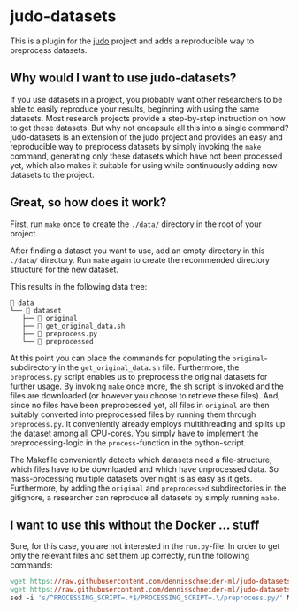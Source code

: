# judo-datasets

This is a plugin for the [judo](https://github.com/dennisschneider-ml/judo) project and adds a reproducible way to preprocess datasets.

## Why would I want to use judo-datasets?

If you use datasets in a project, you probably want other researchers to be able to easily reproduce your results, beginning with using the same datasets.
Most research projects provide a step-by-step instruction on how to get these datasets.
But why not encapsule all this into a single command? \
judo-datasets is an extension of the judo project and provides an easy and reproducible way to preprocess datasets by simply invoking the `make` command, generating only these datasets which have not been processed yet, which also makes it suitable for using while continuously adding new datasets to the project.

## Great, so how does it work?

First, run `make` once to create the `./data/` directory in the root of your project.

After finding a dataset you want to use, add an empty directory in this `./data/` directory.
Run `make` again to create the recommended directory structure for the new dataset.

This results in the following data tree:
```shell
 data
└──  dataset
   ├──  original
   ├──  get_original_data.sh
   ├──  preprocess.py
   └──  preprocessed
```
At this point you can place the commands for populating the `original`-subdirectory in the `get_original_data.sh` file.
Furthermore, the `preprocess.py` script enables us to preprocess the original datasets for further usage.
By invoking `make` once more, the sh script is invoked and the files are downloaded (or however you choose to retrieve these files).
And, since no files have been preprocessed yet, all files in `original` are then suitably converted into preprocessed files by running them through `preprocess.py`.
It conveniently already employs multithreading and splits up the dataset among all CPU-cores. You simply have to implement the preprocessing-logic in the `process`-function in the python-script.

The Makefile conveniently detects which datasets need a file-structure, which files have to be downloaded and which have unprocessed data. So mass-processing multiple datasets over night is as easy as it gets. \
Furthermore, by adding the `original` and `preprocessed` subdirectories in the gitignore, a researcher can reproduce all datasets by simply running `make`.

## I want to use this without the Docker ... stuff

Sure, for this case, you are not interested in the `run.py`-file.
In order to get only the relevant files and set them up correctly, run the following commands:
```Makefile
wget https://raw.githubusercontent.com/dennisschneider-ml/judo-datasets/main/Makefile
wget https://raw.githubusercontent.com/dennisschneider-ml/judo-datasets/main/preprocess.py
sed -i 's/^PROCESSING_SCRIPT=.*$/PROCESSING_SCRIPT=.\/preprocess.py/' Makefile
```
